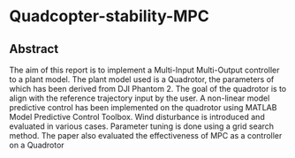 # Quadcopter-stability-MPC

## Abstract
The aim of this report is to implement a Multi-Input Multi-Output controller to
a plant model. The plant model used is a Quadrotor, the parameters of which has
been derived from DJI Phantom 2. The goal of the quadrotor is to align with the
reference trajectory input by the user. A non-linear model predictive control has been
implemented on the quadrotor using MATLAB Model Predictive Control Toolbox.
Wind disturbance is introduced and evaluated in various cases. Parameter tuning is
done using a grid search method. The paper also evaluated the effectiveness of MPC
as a controller on a Quadrotor
